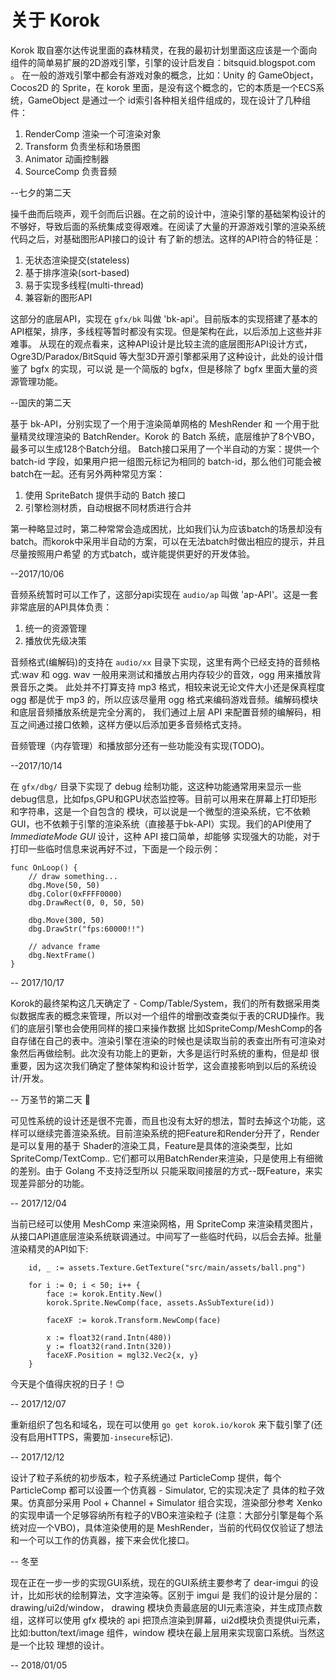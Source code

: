 # 关于 Korok

Korok 取自塞尔达传说里面的森林精灵，在我的最初计划里面这应该是一个面向组件的简单易扩展的2D游戏引擎，引擎的设计启发自：bitsquid.blogspot.com 。
在一般的游戏引擎中都会有游戏对象的概念，比如：Unity 的 GameObject，Cocos2D 的 Sprite，在 korok 里面，是没有这个概念的，它的本质是一个ECS系统，GameObject
是通过一个 id索引各种相关组件组成的，现在设计了几种组件：

1. RenderComp 渲染一个可渲染对象
2. Transform  负责坐标和场景图
3. Animator   动画控制器
3. SourceComp 负责音频

--七夕的第二天

操千曲而后晓声，观千剑而后识器。在之前的设计中，渲染引擎的基础架构设计的不够好，导致后面的系统集成变得艰难。在阅读了大量的开源游戏引擎的渲染系统代码之后，对基础图形API接口的设计
有了新的想法。这样的API符合的特征是：

1. 无状态渲染提交(stateless)
2. 基于排序渲染(sort-based)
3. 易于实现多线程(multi-thread)
4. 兼容新的图形API

这部分的底层API，实现在 `gfx/bk` 叫做 'bk-api'。目前版本的实现搭建了基本的API框架，排序，多线程等暂时都没有实现。但是架构在此，以后添加上这些并非难事。
从现在的观点看来，这种API设计是比较主流的底层图形API设计方式，Ogre3D/Paradox/BitSquid 等大型3D开源引擎都采用了这种设计，此处的设计借鉴了 bgfx 的实现，可以说
是一个简版的 bgfx，但是移除了 bgfx 里面大量的资源管理功能。


--国庆的第二天

基于 bk-API，分别实现了一个用于渲染简单网格的 MeshRender 和 一个用于批量精灵纹理渲染的 BatchRender。Korok 的 Batch 系统，底层维护了8个VBO，最多可以生成128个Batch分组。
Batch接口采用了一个半自动的方案：提供一个 batch-id 字段，如果用户把一组图元标记为相同的 batch-id，那么他们可能会被batch在一起。还有另外两种常见方案：

1. 使用 SpriteBatch 提供手动的 Batch 接口
2. 引擎检测材质，自动根据不同材质进行合并

第一种略显过时，第二种常常会造成困扰，比如我们认为应该batch的场景却没有batch。而korok中采用半自动的方案，可以在无法batch时做出相应的提示，并且尽量按照用户希望
的方式batch，或许能提供更好的开发体验。

--2017/10/06

音频系统暂时可以工作了，这部分api实现在 `audio/ap` 叫做 'ap-API'。这是一套非常底层的API具体负责：

1. 统一的资源管理
2. 播放优先级决策

音频格式(编解码)的支持在 `audio/xx` 目录下实现，这里有两个已经支持的音频格式:wav 和 ogg. wav 一般用来测试和播放占用内存较少的音效，ogg 用来播放背景音乐之类。
此处并不打算支持 mp3 格式，相较来说无论文件大小还是保真程度 ogg 都是优于 mp3 的，所以应该尽量用 ogg 格式来编码游戏音频。编解码模块和底层音频播放系统是完全分离的，
我们通过上层 API 来配置音频的编解码，相互之间通过接口依赖，这样方便以后添加更多音频格式支持。

音频管理（内存管理）和播放部分还有一些功能没有实现(TODO)。

--2017/10/14

在 `gfx/dbg/` 目录下实现了 debug 绘制功能，这这种功能通常用来显示一些debug信息，比如fps,GPU和GPU状态监控等。目前可以用来在屏幕上打印矩形和字符串，这是一个自包含的
模块，可以说是一个微型的渲染系统，它不依赖GUI，也不依赖于引擎的渲染系统（直接基于bk-API）实现。我们的API使用了 *ImmediateMode GUI* 设计，这种 API 接口简单，却能够
实现强大的功能，对于打印一些临时信息来说再好不过，下面是一个段示例：

```
func OnLoop() {
	// draw something...
	dbg.Move(50, 50)
	dbg.Color(0xFFFF0000)
	dbg.DrawRect(0, 0, 50, 50)

	dbg.Move(300, 50)
	dbg.DrawStr("fps:60000!!")

	// advance frame
	dbg.NextFrame()
}
```
-- 2017/10/17

Korok的最终架构这几天确定了 - Comp/Table/System，我们的所有数据采用类似数据库表的概念来管理，所以对一个组件的增删改查类似于表的CRUD操作。我们的底层引擎也会使用同样的接口来操作数据
比如SpriteComp/MeshComp的各自存储在自己的表中。渲染引擎在渲染的时候也是读取当前的表查出所有可渲染对象然后再做绘制。此次没有功能上的更新，大多是运行时系统的重构，但是却
很重要，因为这次我们确定了整体架构和设计哲学，这会直接影响到以后的系统设计/开发。

-- 万圣节的第二天 🎃

可见性系统的设计还是很不完善，而且也没有太好的想法，暂时去掉这个功能，这样可以继续完善渲染系统。目前渲染系统的把Feature和Render分开了，Render是可以复用的基于
Shader的渲染工具，Feature是具体的渲染类型，比如SpriteComp/TextComp.. 它们都可以用BatchRender来渲染，只是使用上有细微的差别。由于 Golang 不支持泛型所以
只能采取间接层的方式--既Feature，来实现差异部分的功能。

-- 2017/12/04

当前已经可以使用 MeshComp 来渲染网格，用 SpriteComp 来渲染精灵图片，从接口API道底层渲染系统联调通过。中间写了一些临时代码，以后会去掉。批量渲染精灵的API如下:

```
    id, _ := assets.Texture.GetTexture("src/main/assets/ball.png")

	for i := 0; i < 50; i++ {
		face := korok.Entity.New()
		korok.Sprite.NewComp(face, assets.AsSubTexture(id))

		faceXF := korok.Transform.NewComp(face)

		x := float32(rand.Intn(480))
		y := float32(rand.Intn(320))
		faceXF.Position = mgl32.Vec2{x, y}
	}
```
今天是个值得庆祝的日子！😊

-- 2017/12/07

重新组织了包名和域名，现在可以使用 `go get korok.io/korok` 来下载引擎了(还没有启用HTTPS，需要加`-insecure`标记).

-- 2017/12/12

设计了粒子系统的初步版本，粒子系统通过 ParticleComp 提供，每个 ParticleComp 都可以设置一个仿真器 - Simulator, 它的实现决定了
具体的粒子效果。仿真部分采用 Pool + Channel + Simulator 组合实现，渲染部分参考 Xenko 的实现申请一个足够容纳所有粒子的VBO来渲染粒子
(注意：大部分引擎是每个系统对应一个VBO)，具体渲染使用的是 MeshRender，当前的代码仅仅验证了想法和一个可以工作的仿真器，接下来会优化接口。

-- 冬至

现在正在一步一步的实现GUI系统，现在的GUI系统主要参考了 dear-imgui 的设计，比如形状的绘制算法，文字渲染等。区别于 imgui 是
我们的设计是分层的：drawing/ui2d/window， drawing 模块负责最底层的UI元素渲染，并生成顶点数组，这样可以使用 gfx 模块的 api
把顶点渲染到屏幕，ui2d模块负责提供ui元素，比如:button/text/image 组件，window 模块在最上层用来实现窗口系统。当然这是一个比较
理想的设计。

-- 2018/01/05


